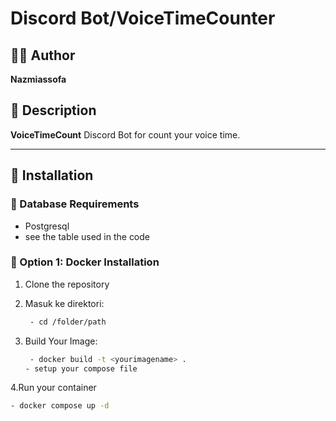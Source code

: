 # Discord Bot/VoiceTimeCounter

## 🧑‍💻 Author
**Nazmiassofa**

## 📄 Description
**VoiceTimeCount** 
Discord Bot for count your voice time.

---

## 🚀 Installation

### 🔹 Database Requirements
   - Postgresql 
   - see the table used in the code

### 🔹 Option 1: Docker Installation

1. Clone the repository

2. Masuk ke direktori:
   ```bash
	- cd /folder/path

3. Build Your Image:
   ```bash
	- docker build -t <yourimagename> .
   - setup your compose file

4.Run your container
   ```bash
   - docker compose up -d